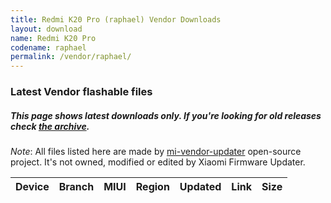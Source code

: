 ```yaml
---
title: Redmi K20 Pro (raphael) Vendor Downloads
layout: download
name: Redmi K20 Pro
codename: raphael
permalink: /vendor/raphael/
---
```


### Latest Vendor flashable files
##### This page shows latest downloads only. If you're looking for old releases check [the archive](/archive/vendor/raphael/).

*Note*: All files listed here are made by [mi-vendor-updater](https://github.com/TryHardDood/mi-vendor-updater) open-source project. It's not owned, modified or edited by Xiaomi Firmware Updater.

<div class="table-responsive-md" id="table-wrapper">
    <table id="vendor" class="compact table table-striped table-hover table-sm">
        <thead class="thead-dark">
            <tr>
                <th>Device</th>
                <th>Branch</th>
                <th>MIUI</th>
                <th>Region</th>
                <th>Updated</th>
                <th>Link</th>
                <th>Size</th>
            </tr>
        </thead>
        <script>loadVendorDownloads('raphael', 'latest')</script>
    </table>
</div>

